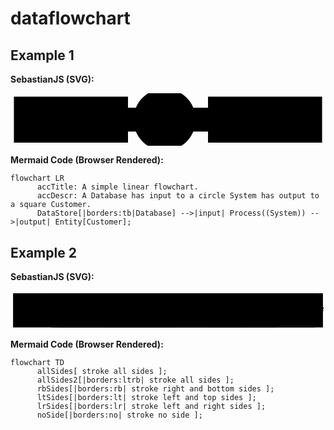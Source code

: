 # dataflowchart

## Example 1

**SebastianJS (SVG):**

<svg id="graph" xmlns="http://www.w3.org/2000/svg" xmlns:xlink="http://www.w3.org/1999/xlink" class="flowchart" style="max-width: 27522px;" viewBox="-58 -11 370 62" role="graphics-document document" aria-roledescription="flowchart-v2" aria-describedby="chart-desc-graph" aria-labelledby="chart-title-graph"><title id="chart-title-graph">A simple linear flowchart.</title><desc id="chart-desc-graph">A Database has input to a circle System has output to a square Customer.</desc><style>#graph{font-family:"trebuchet ms",verdana,arial,sans-serif;font-size:16px;fill:#333;}@keyframes edge-animation-frame{from{stroke-dashoffset:0;}}@keyframes dash{to{stroke-dashoffset:0;}}#graph .edge-animation-slow{stroke-dasharray:9,5!important;stroke-dashoffset:900;animation:dash 50s linear infinite;stroke-linecap:round;}#graph .edge-animation-fast{stroke-dasharray:9,5!important;stroke-dashoffset:900;animation:dash 20s linear infinite;stroke-linecap:round;}#graph .error-icon{fill:#552222;}#graph .error-text{fill:#552222;stroke:#552222;}#graph .edge-thickness-normal{stroke-width:1px;}#graph .edge-thickness-thick{stroke-width:3.5px;}#graph .edge-pattern-solid{stroke-dasharray:0;}#graph .edge-thickness-invisible{stroke-width:0;fill:none;}#graph .edge-pattern-dashed{stroke-dasharray:3;}#graph .edge-pattern-dotted{stroke-dasharray:2;}#graph .marker{fill:#333333;stroke:#333333;}#graph .marker.cross{stroke:#333333;}#graph svg{font-family:"trebuchet ms",verdana,arial,sans-serif;font-size:16px;}#graph p{margin:0;}#graph .label{font-family:"trebuchet ms",verdana,arial,sans-serif;color:#333;}#graph .cluster-label text{fill:#333;}#graph .cluster-label span{color:#333;}#graph .cluster-label span p{background-color:transparent;}#graph .label text,#graph span{fill:#333;color:#333;}#graph .node rect,#graph .node circle,#graph .node ellipse,#graph .node polygon,#graph .node path{fill:#ECECFF;stroke:#9370DB;stroke-width:1px;}#graph .rough-node .label text,#graph .node .label text,#graph .image-shape .label,#graph .icon-shape .label{text-anchor:middle;}#graph .node .katex path{fill:#000;stroke:#000;stroke-width:1px;}#graph .rough-node .label,#graph .node .label,#graph .image-shape .label,#graph .icon-shape .label{text-align:center;}#graph .node.clickable{cursor:pointer;}#graph .root .anchor path{fill:#333333!important;stroke-width:0;stroke:#333333;}#graph .arrowheadPath{fill:#333333;}#graph .edgePath .path{stroke:#333333;stroke-width:2.0px;}#graph .flowchart-link{stroke:#333333;fill:none;}#graph .edgeLabel{background-color:rgba(232,232,232, 0.8);text-align:center;}#graph .edgeLabel p{background-color:rgba(232,232,232, 0.8);}#graph .edgeLabel rect{opacity:0.5;background-color:rgba(232,232,232, 0.8);fill:rgba(232,232,232, 0.8);}#graph .labelBkg{background-color:rgba(232, 232, 232, 0.5);}#graph .cluster rect{fill:#ffffde;stroke:#aaaa33;stroke-width:1px;}#graph .cluster text{fill:#333;}#graph .cluster span{color:#333;}#graph div.mermaidTooltip{position:absolute;text-align:center;max-width:200px;padding:2px;font-family:"trebuchet ms",verdana,arial,sans-serif;font-size:12px;background:hsl(80, 100%, 96.2745098039%);border:1px solid #aaaa33;border-radius:2px;pointer-events:none;z-index:100;}#graph .flowchartTitleText{text-anchor:middle;font-size:18px;fill:#333;}#graph rect.text{fill:none;stroke-width:0;}#graph .icon-shape,#graph .image-shape{background-color:rgba(232,232,232, 0.8);text-align:center;}#graph .icon-shape p,#graph .image-shape p{background-color:rgba(232,232,232, 0.8);padding:2px;}#graph .icon-shape rect,#graph .image-shape rect{opacity:0.5;background-color:rgba(232,232,232, 0.8);fill:rgba(232,232,232, 0.8);}#graph .label-icon{display:inline-block;height:1em;overflow:visible;vertical-align:-0.125em;}#graph .node .label-icon path{fill:currentColor;stroke:revert;stroke-width:revert;}#graph :root{--mermaid-font-family:"trebuchet ms",verdana,arial,sans-serif;}</style><g><marker id="graph_flowchart-v2-pointEnd" class="marker flowchart-v2" viewBox="0 0 10 10" refX="5" refY="5" markerUnits="userSpaceOnUse" markerWidth="8" markerHeight="8" orient="auto"><path d="M 0 0 L 10 5 L 0 10 z" class="arrowMarkerPath" style="stroke-width: 1; stroke-dasharray: 1,0;"/></marker><marker id="graph_flowchart-v2-pointStart" class="marker flowchart-v2" viewBox="0 0 10 10" refX="4.5" refY="5" markerUnits="userSpaceOnUse" markerWidth="8" markerHeight="8" orient="auto"><path d="M 0 5 L 10 10 L 10 0 z" class="arrowMarkerPath" style="stroke-width: 1; stroke-dasharray: 1,0;"/></marker><marker id="graph_flowchart-v2-circleEnd" class="marker flowchart-v2" viewBox="0 0 10 10" refX="11" refY="5" markerUnits="userSpaceOnUse" markerWidth="11" markerHeight="11" orient="auto"><circle cx="5" cy="5" r="5" class="arrowMarkerPath" style="stroke-width: 1; stroke-dasharray: 1,0;"/></marker><marker id="graph_flowchart-v2-circleStart" class="marker flowchart-v2" viewBox="0 0 10 10" refX="-1" refY="5" markerUnits="userSpaceOnUse" markerWidth="11" markerHeight="11" orient="auto"><circle cx="5" cy="5" r="5" class="arrowMarkerPath" style="stroke-width: 1; stroke-dasharray: 1,0;"/></marker><marker id="graph_flowchart-v2-crossEnd" class="marker cross flowchart-v2" viewBox="0 0 11 11" refX="12" refY="5.2" markerUnits="userSpaceOnUse" markerWidth="11" markerHeight="11" orient="auto"><path d="M 1,1 l 9,9 M 10,1 l -9,9" class="arrowMarkerPath" style="stroke-width: 2; stroke-dasharray: 1,0;"/></marker><marker id="graph_flowchart-v2-crossStart" class="marker cross flowchart-v2" viewBox="0 0 11 11" refX="-1" refY="5.2" markerUnits="userSpaceOnUse" markerWidth="11" markerHeight="11" orient="auto"><path d="M 1,1 l 9,9 M 10,1 l -9,9" class="arrowMarkerPath" style="stroke-width: 2; stroke-dasharray: 1,0;"/></marker><g class="root"><g class="clusters"/><g class="edgePaths"><path d="M18,20L26.333,20C34.667,20,51.333,20,62.083,20C72.833,20,77.667,20,80.083,20L82.5,20" id="L_DataStore_Process_0" class=" edge-thickness-normal edge-pattern-solid edge-thickness-normal edge-pattern-solid flowchart-link" style="" marker-end="url(#graph_flowchart-v2-pointEnd)"/><path d="M159.5,20L163.25,20C167,20,174.5,20,186.583,20C198.667,20,215.333,20,223.667,20L232,20" id="L_Process_Entity_0" class=" edge-thickness-normal edge-pattern-solid edge-thickness-normal edge-pattern-solid flowchart-link" style="" marker-end="url(#graph_flowchart-v2-pointEnd)"/></g><g class="edgeLabels"><g class="edgeLabel" transform="translate(68, 20)"><g class="label" transform="translate(-25, -12)"><g><rect class="background" style="" x="-2" y="-2" width="54" height="28"/><text y="-10.1" style=""><tspan class="text-outer-tspan" x="0" y="-0.1em" dy="1.1em"><tspan font-style="normal" class="text-inner-tspan" font-weight="normal">input</tspan></tspan></text></g></g></g><g class="edgeLabel" transform="translate(182, 20)"><g class="label" transform="translate(-29, -12)"><g><rect class="background" style="" x="-2" y="-2" width="62" height="28"/><text y="-10.1" style=""><tspan class="text-outer-tspan" x="0" y="-0.1em" dy="1.1em"><tspan font-style="normal" class="text-inner-tspan" font-weight="normal">output</tspan></tspan></text></g></g></g></g><g class="nodes"><g class="node default  " id="flowchart-DataStore-0" transform="translate(13, 20)"><rect class="basic label-container" style="" x="-67" y="-27" width="134" height="54"/><g class="label" style="" transform="translate(0, -12)"><rect/><g><rect class="background" style="stroke: none"/><text y="-10.1" style=""><tspan class="text-outer-tspan" x="0" y="-0.1em" dy="1.1em"><tspan font-style="normal" class="text-inner-tspan" font-weight="normal">Database</tspan></tspan></text></g></g></g><g class="node default  " id="flowchart-Process-1" transform="translate(123, 20)"><circle class="basic label-container" style="" r="36.5" cx="0" cy="0"/><g class="label" style="" transform="translate(0, -12)"><rect/><g><rect class="background" style="stroke: none"/><text y="-10.1" style=""><tspan class="text-outer-tspan" x="0" y="-0.1em" dy="1.1em"><tspan font-style="normal" class="text-inner-tspan" font-weight="normal">System</tspan></tspan></text></g></g></g><g class="node default  " id="flowchart-Entity-2" transform="translate(241, 20)"><rect class="basic label-container" style="" x="-67" y="-27" width="134" height="54"/><g class="label" style="" transform="translate(0, -12)"><rect/><g><rect class="background" style="stroke: none"/><text y="-10.1" style=""><tspan class="text-outer-tspan" x="0" y="-0.1em" dy="1.1em"><tspan font-style="normal" class="text-inner-tspan" font-weight="normal">Customer</tspan></tspan></text></g></g></g></g></g></g></svg>

**Mermaid Code (Browser Rendered):**

```mermaid
flowchart LR
      accTitle: A simple linear flowchart.
      accDescr: A Database has input to a circle System has output to a square Customer.
      DataStore[|borders:tb|Database] -->|input| Process((System)) -->|output| Entity[Customer];
```

## Example 2

**SebastianJS (SVG):**

<svg id="graph" xmlns="http://www.w3.org/2000/svg" xmlns:xlink="http://www.w3.org/1999/xlink" class="flowchart" style="max-width: 28258px;" viewBox="-90 -11 498 62" role="graphics-document document" aria-roledescription="flowchart-v2"><style>#graph{font-family:"trebuchet ms",verdana,arial,sans-serif;font-size:16px;fill:#333;}@keyframes edge-animation-frame{from{stroke-dashoffset:0;}}@keyframes dash{to{stroke-dashoffset:0;}}#graph .edge-animation-slow{stroke-dasharray:9,5!important;stroke-dashoffset:900;animation:dash 50s linear infinite;stroke-linecap:round;}#graph .edge-animation-fast{stroke-dasharray:9,5!important;stroke-dashoffset:900;animation:dash 20s linear infinite;stroke-linecap:round;}#graph .error-icon{fill:#552222;}#graph .error-text{fill:#552222;stroke:#552222;}#graph .edge-thickness-normal{stroke-width:1px;}#graph .edge-thickness-thick{stroke-width:3.5px;}#graph .edge-pattern-solid{stroke-dasharray:0;}#graph .edge-thickness-invisible{stroke-width:0;fill:none;}#graph .edge-pattern-dashed{stroke-dasharray:3;}#graph .edge-pattern-dotted{stroke-dasharray:2;}#graph .marker{fill:#333333;stroke:#333333;}#graph .marker.cross{stroke:#333333;}#graph svg{font-family:"trebuchet ms",verdana,arial,sans-serif;font-size:16px;}#graph p{margin:0;}#graph .label{font-family:"trebuchet ms",verdana,arial,sans-serif;color:#333;}#graph .cluster-label text{fill:#333;}#graph .cluster-label span{color:#333;}#graph .cluster-label span p{background-color:transparent;}#graph .label text,#graph span{fill:#333;color:#333;}#graph .node rect,#graph .node circle,#graph .node ellipse,#graph .node polygon,#graph .node path{fill:#ECECFF;stroke:#9370DB;stroke-width:1px;}#graph .rough-node .label text,#graph .node .label text,#graph .image-shape .label,#graph .icon-shape .label{text-anchor:middle;}#graph .node .katex path{fill:#000;stroke:#000;stroke-width:1px;}#graph .rough-node .label,#graph .node .label,#graph .image-shape .label,#graph .icon-shape .label{text-align:center;}#graph .node.clickable{cursor:pointer;}#graph .root .anchor path{fill:#333333!important;stroke-width:0;stroke:#333333;}#graph .arrowheadPath{fill:#333333;}#graph .edgePath .path{stroke:#333333;stroke-width:2.0px;}#graph .flowchart-link{stroke:#333333;fill:none;}#graph .edgeLabel{background-color:rgba(232,232,232, 0.8);text-align:center;}#graph .edgeLabel p{background-color:rgba(232,232,232, 0.8);}#graph .edgeLabel rect{opacity:0.5;background-color:rgba(232,232,232, 0.8);fill:rgba(232,232,232, 0.8);}#graph .labelBkg{background-color:rgba(232, 232, 232, 0.5);}#graph .cluster rect{fill:#ffffde;stroke:#aaaa33;stroke-width:1px;}#graph .cluster text{fill:#333;}#graph .cluster span{color:#333;}#graph div.mermaidTooltip{position:absolute;text-align:center;max-width:200px;padding:2px;font-family:"trebuchet ms",verdana,arial,sans-serif;font-size:12px;background:hsl(80, 100%, 96.2745098039%);border:1px solid #aaaa33;border-radius:2px;pointer-events:none;z-index:100;}#graph .flowchartTitleText{text-anchor:middle;font-size:18px;fill:#333;}#graph rect.text{fill:none;stroke-width:0;}#graph .icon-shape,#graph .image-shape{background-color:rgba(232,232,232, 0.8);text-align:center;}#graph .icon-shape p,#graph .image-shape p{background-color:rgba(232,232,232, 0.8);padding:2px;}#graph .icon-shape rect,#graph .image-shape rect{opacity:0.5;background-color:rgba(232,232,232, 0.8);fill:rgba(232,232,232, 0.8);}#graph .label-icon{display:inline-block;height:1em;overflow:visible;vertical-align:-0.125em;}#graph .node .label-icon path{fill:currentColor;stroke:revert;stroke-width:revert;}#graph :root{--mermaid-font-family:"trebuchet ms",verdana,arial,sans-serif;}</style><g><marker id="graph_flowchart-v2-pointEnd" class="marker flowchart-v2" viewBox="0 0 10 10" refX="5" refY="5" markerUnits="userSpaceOnUse" markerWidth="8" markerHeight="8" orient="auto"><path d="M 0 0 L 10 5 L 0 10 z" class="arrowMarkerPath" style="stroke-width: 1; stroke-dasharray: 1,0;"/></marker><marker id="graph_flowchart-v2-pointStart" class="marker flowchart-v2" viewBox="0 0 10 10" refX="4.5" refY="5" markerUnits="userSpaceOnUse" markerWidth="8" markerHeight="8" orient="auto"><path d="M 0 5 L 10 10 L 10 0 z" class="arrowMarkerPath" style="stroke-width: 1; stroke-dasharray: 1,0;"/></marker><marker id="graph_flowchart-v2-circleEnd" class="marker flowchart-v2" viewBox="0 0 10 10" refX="11" refY="5" markerUnits="userSpaceOnUse" markerWidth="11" markerHeight="11" orient="auto"><circle cx="5" cy="5" r="5" class="arrowMarkerPath" style="stroke-width: 1; stroke-dasharray: 1,0;"/></marker><marker id="graph_flowchart-v2-circleStart" class="marker flowchart-v2" viewBox="0 0 10 10" refX="-1" refY="5" markerUnits="userSpaceOnUse" markerWidth="11" markerHeight="11" orient="auto"><circle cx="5" cy="5" r="5" class="arrowMarkerPath" style="stroke-width: 1; stroke-dasharray: 1,0;"/></marker><marker id="graph_flowchart-v2-crossEnd" class="marker cross flowchart-v2" viewBox="0 0 11 11" refX="12" refY="5.2" markerUnits="userSpaceOnUse" markerWidth="11" markerHeight="11" orient="auto"><path d="M 1,1 l 9,9 M 10,1 l -9,9" class="arrowMarkerPath" style="stroke-width: 2; stroke-dasharray: 1,0;"/></marker><marker id="graph_flowchart-v2-crossStart" class="marker cross flowchart-v2" viewBox="0 0 11 11" refX="-1" refY="5.2" markerUnits="userSpaceOnUse" markerWidth="11" markerHeight="11" orient="auto"><path d="M 1,1 l 9,9 M 10,1 l -9,9" class="arrowMarkerPath" style="stroke-width: 2; stroke-dasharray: 1,0;"/></marker><g class="root"><g class="clusters"/><g class="edgePaths"/><g class="edgeLabels"/><g class="nodes"><g class="node default  " id="flowchart-allSides-0" transform="translate(13, 20)"><rect class="basic label-container" style="" x="-99" y="-27" width="198" height="54"/><g class="label" style="" transform="translate(0, -12)"><rect/><g><rect class="background" style="stroke: none"/><text y="-10.1" style=""><tspan class="text-outer-tspan" x="0" y="-0.1em" dy="1.1em"><tspan font-style="normal" class="text-inner-tspan" font-weight="normal">stroke</tspan><tspan font-style="normal" class="text-inner-tspan" font-weight="normal"> all</tspan><tspan font-style="normal" class="text-inner-tspan" font-weight="normal"> sides</tspan></tspan></text></g></g></g><g class="node default  " id="flowchart-allSides2-1" transform="translate(73, 20)"><rect class="basic label-container" style="" x="-99" y="-27" width="198" height="54"/><g class="label" style="" transform="translate(0, -12)"><rect/><g><rect class="background" style="stroke: none"/><text y="-10.1" style=""><tspan class="text-outer-tspan" x="0" y="-0.1em" dy="1.1em"><tspan font-style="normal" class="text-inner-tspan" font-weight="normal">stroke</tspan><tspan font-style="normal" class="text-inner-tspan" font-weight="normal"> all</tspan><tspan font-style="normal" class="text-inner-tspan" font-weight="normal"> sides</tspan></tspan></text></g></g></g><g class="node default  " id="flowchart-rbSides-2" transform="translate(133, 20)"><rect class="basic label-container" style="" x="-147" y="-27" width="294" height="54"/><g class="label" style="" transform="translate(0, -12)"><rect/><g><rect class="background" style="stroke: none"/><text y="-10.1" style=""><tspan class="text-outer-tspan" x="0" y="-0.1em" dy="1.1em"><tspan font-style="normal" class="text-inner-tspan" font-weight="normal">stroke</tspan><tspan font-style="normal" class="text-inner-tspan" font-weight="normal"> right</tspan><tspan font-style="normal" class="text-inner-tspan" font-weight="normal"> and</tspan><tspan font-style="normal" class="text-inner-tspan" font-weight="normal"> bottom</tspan></tspan><tspan class="text-outer-tspan" x="0" y="1em" dy="1.1em"><tspan font-style="normal" class="text-inner-tspan" font-weight="normal">sides</tspan></tspan></text></g></g></g><g class="node default  " id="flowchart-ltSides-3" transform="translate(193, 20)"><rect class="basic label-container" style="" x="-135" y="-27" width="270" height="54"/><g class="label" style="" transform="translate(0, -12)"><rect/><g><rect class="background" style="stroke: none"/><text y="-10.1" style=""><tspan class="text-outer-tspan" x="0" y="-0.1em" dy="1.1em"><tspan font-style="normal" class="text-inner-tspan" font-weight="normal">stroke</tspan><tspan font-style="normal" class="text-inner-tspan" font-weight="normal"> left</tspan><tspan font-style="normal" class="text-inner-tspan" font-weight="normal"> and</tspan><tspan font-style="normal" class="text-inner-tspan" font-weight="normal"> top</tspan><tspan font-style="normal" class="text-inner-tspan" font-weight="normal"> sides</tspan></tspan></text></g></g></g><g class="node default  " id="flowchart-lrSides-4" transform="translate(253, 20)"><rect class="basic label-container" style="" x="-139" y="-27" width="278" height="54"/><g class="label" style="" transform="translate(0, -12)"><rect/><g><rect class="background" style="stroke: none"/><text y="-10.1" style=""><tspan class="text-outer-tspan" x="0" y="-0.1em" dy="1.1em"><tspan font-style="normal" class="text-inner-tspan" font-weight="normal">stroke</tspan><tspan font-style="normal" class="text-inner-tspan" font-weight="normal"> left</tspan><tspan font-style="normal" class="text-inner-tspan" font-weight="normal"> and</tspan><tspan font-style="normal" class="text-inner-tspan" font-weight="normal"> right</tspan></tspan><tspan class="text-outer-tspan" x="0" y="1em" dy="1.1em"><tspan font-style="normal" class="text-inner-tspan" font-weight="normal">sides</tspan></tspan></text></g></g></g><g class="node default  " id="flowchart-noSide-5" transform="translate(313, 20)"><rect class="basic label-container" style="" x="-91" y="-27" width="182" height="54"/><g class="label" style="" transform="translate(0, -12)"><rect/><g><rect class="background" style="stroke: none"/><text y="-10.1" style=""><tspan class="text-outer-tspan" x="0" y="-0.1em" dy="1.1em"><tspan font-style="normal" class="text-inner-tspan" font-weight="normal">stroke</tspan><tspan font-style="normal" class="text-inner-tspan" font-weight="normal"> no</tspan><tspan font-style="normal" class="text-inner-tspan" font-weight="normal"> side</tspan></tspan></text></g></g></g></g></g></g></svg>

**Mermaid Code (Browser Rendered):**

```mermaid
flowchart TD
      allSides[ stroke all sides ];
      allSides2[|borders:ltrb| stroke all sides ];
      rbSides[|borders:rb| stroke right and bottom sides ];
      ltSides[|borders:lt| stroke left and top sides ];
      lrSides[|borders:lr| stroke left and right sides ];
      noSide[|borders:no| stroke no side ];
```

